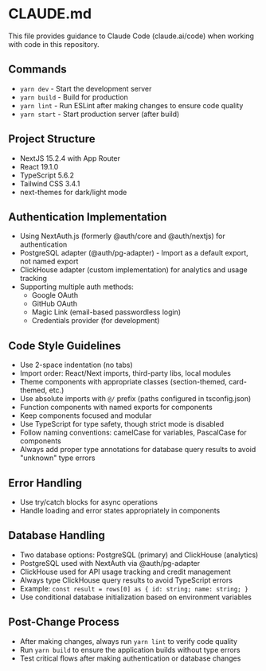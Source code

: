 # CLAUDE.md

This file provides guidance to Claude Code (claude.ai/code) when working with code in this repository.

## Commands
- `yarn dev` - Start the development server
- `yarn build` - Build for production
- `yarn lint` - Run ESLint after making changes to ensure code quality
- `yarn start` - Start production server (after build)

## Project Structure
- NextJS 15.2.4 with App Router
- React 19.1.0
- TypeScript 5.6.2
- Tailwind CSS 3.4.1
- next-themes for dark/light mode

## Authentication Implementation
- Using NextAuth.js (formerly @auth/core and @auth/nextjs) for authentication
- PostgreSQL adapter (@auth/pg-adapter) - Import as a default export, not named export
- ClickHouse adapter (custom implementation) for analytics and usage tracking
- Supporting multiple auth methods:
  - Google OAuth
  - GitHub OAuth
  - Magic Link (email-based passwordless login)
  - Credentials provider (for development)

## Code Style Guidelines
- Use 2-space indentation (no tabs)
- Import order: React/Next imports, third-party libs, local modules
- Theme components with appropriate classes (section-themed, card-themed, etc.)
- Use absolute imports with `@/` prefix (paths configured in tsconfig.json)
- Function components with named exports for components
- Keep components focused and modular
- Use TypeScript for type safety, though strict mode is disabled
- Follow naming conventions: camelCase for variables, PascalCase for components
- Always add proper type annotations for database query results to avoid "unknown" type errors

## Error Handling
- Use try/catch blocks for async operations
- Handle loading and error states appropriately in components

## Database Handling
- Two database options: PostgreSQL (primary) and ClickHouse (analytics)
- PostgreSQL used with NextAuth via @auth/pg-adapter
- ClickHouse used for API usage tracking and credit management
- Always type ClickHouse query results to avoid TypeScript errors
- Example: `const result = rows[0] as { id: string; name: string; }`
- Use conditional database initialization based on environment variables

## Post-Change Process
- After making changes, always run `yarn lint` to verify code quality
- Run `yarn build` to ensure the application builds without type errors
- Test critical flows after making authentication or database changes